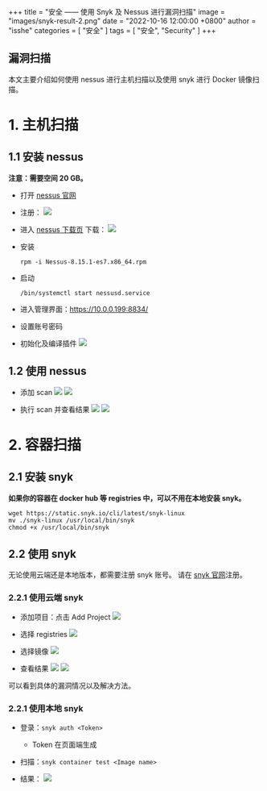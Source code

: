 +++
title = "安全 —— 使用 Snyk 及 Nessus 进行漏洞扫描"
image = "images/snyk-result-2.png"
date = "2022-10-16 12:00:00 +0800"
author = "isshe"
categories = [ "安全" ]
tags = [ "安全", "Security" ]
+++


漏洞扫描
---

本文主要介绍如何使用 nessus 进行主机扫描以及使用 snyk 进行 Docker 镜像扫描。

# 1. 主机扫描

## 1.1 安装 nessus

**注意：需要空间 20 GB。**

* 打开 [nessus 官网](https://zh-cn.tenable.com/products/nessus/nessus-essentials?tns_redirect=true)
* 注册：
![](images/nessus-register.png)

* 进入 [nessus 下载页](https://www.tenable.com/downloads/nessus?loginAttempted=true) 下载：
![](images/nessus-download.png)

* 安装

    ```
    rpm -i Nessus-8.15.1-es7.x86_64.rpm
    ```

* 启动

    ```
    /bin/systemctl start nessusd.service
    ```

* 进入管理界面：https://10.0.0.199:8834/

* 设置账号密码

* 初始化及编译插件
![](images/nessus-compile.png)


## 1.2 使用 nessus

* 添加 scan
![](images/nessus-add-scan.png)
![](images/nessus-add-scan-2.png)

* 执行 scan 并查看结果
![](images/nessus-result.png)
![](images/nessus-result-2.png)

# 2. 容器扫描

## 2.1 安装 snyk

**如果你的容器在 docker hub 等 registries 中，可以不用在本地安装 snyk。**

```
wget https://static.snyk.io/cli/latest/snyk-linux
mv ./snyk-linux /usr/local/bin/snyk
chmod +x /usr/local/bin/snyk
```

## 2.2 使用 snyk

无论使用云端还是本地版本，都需要注册 snyk 账号。
请在 [snyk 官网](https://app.snyk.io/)注册。

### 2.2.1 使用云端 snyk
* 添加项目：点击 Add Project
![](images/snyk-add-project.png)

* 选择 registries
![](images/snyk-add-project-select-registries.png)

* 选择镜像
![](images/snyk-add-project-select-image.png)

* 查看结果
![](images/snyk-result.png)
![](images/snyk-result-2.png)

可以看到具体的漏洞情况以及解决方法。

### 2.2.1 使用本地 snyk

* 登录：`snyk auth <Token>`
    * Token 在页面端生成

* 扫描：`snyk container test <Image name>`

* 结果：
![](images/snyk-local-result.png)
